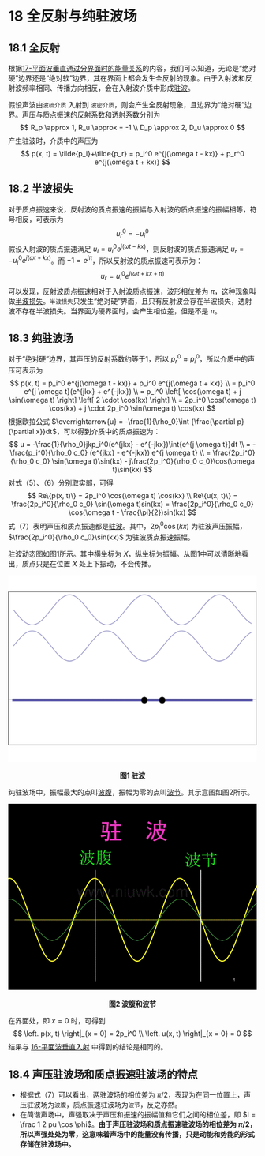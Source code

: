 # 18 全反射与纯驻波场

## 18.1 全反射

根据[17-平面波垂直通过分界面时的能量关系](./17-平面波垂直通过分界面时的能量关系.md)的内容，我们可以知道，无论是“绝对硬”边界还是“绝对软”边界，其在界面上都会发生全反射的现象。由于入射波和反射波频率相同、传播方向相反，会在入射波介质中形成[驻波](https://baike.baidu.com/item/%E9%A9%BB%E6%B3%A2/3004563?fr=aladdin)。

假设声波由`波疏介质` 入射到 `波密介质`，则会产生全反射现象，且边界为“绝对硬”边界。声压与质点振速的反射系数和透射系数分别为
$$
R_p \approx 1, R_u \approx = -1 \\
D_p \approx 2, D_u \approx 0
$$
产生驻波时，介质中的声压为
$$
p(x, t) = \tilde{p_i}+\tilde{p_r} = p_i^0 e^{j(\omega t - kx)} + p_r^0 e^{j(\omega t + kx)}
$$

## 18.2 半波损失

对于质点振速来说，反射波的质点振速的振幅与入射波的质点振速的振幅相等，符号相反，可表示为
$$
u_r^0 = - u_i^0
$$
假设入射波的质点振速满足 $u_i = u_i^0 e^{j(\omega t - kx)}$，则反射波的质点振速满足 $u_r = -u_i^0 e^{j(\omega t + kx)}$。而 $-1 = e^{j\pi}$，所以反射波的质点振速可表示为：
$$
u_r = u_i^0 e^{j(\omega t + kx + \pi)}
$$
可以发现，反射波质点振速相对于入射波质点振速，波形相位差为 $\pi$，这种现象叫做[半波损失](https://baike.baidu.com/item/%E5%8D%8A%E6%B3%A2%E6%8D%9F%E5%A4%B1/4259220?fr=aladdin)。`半波损失`只发生“绝对硬”界面，且只有反射波会存在半波损失，透射波不存在半波损失。当界面为硬界面时，会产生相位差，但是不是 $\pi$。

## 18.3 纯驻波场

对于“绝对硬”边界，其声压的反射系数约等于1，所以 $p_r^0 \approx p_i^0$，所以介质中的声压可表示为
$$
p(x, t) = p_i^0 e^{j(\omega t - kx)} + p_i^0 e^{j(\omega t + kx)} \\ = p_i^0 e^{j \omega t}(e^{jkx} + e^{-jkx}) \\ = p_i^0 \left[ \cos(\omega t) + j \sin(\omega t) \right] \left[ 2 \cdot \cos(kx) \right] \\ = 2p_i^0 \cos(\omega t) \cos(kx) + j \cdot 2p_i^0 \sin(\omega t) \cos(kx)
$$
根据欧拉公式 $\overrightarrow{u} = -\frac{1}{\rho_0}\int {\frac{\partial p}{\partial x}}dt$，可以得到介质中的质点振速为：
$$
u = -\frac{1}{\rho_0}jkp_i^0(e^{jkx} - e^{-jkx})\int{e^{j \omega t}}dt \\ = -\frac{p_i^0}{\rho_0 c_0} (e^{jkx} - e^{-jkx}) e^{j \omega t} \\
= \frac{2p_i^0}{\rho_0 c_0} \sin(\omega t)\sin(kx) - j\frac{2p_i^0}{\rho_0 c_0}\cos(\omega t)\sin(kx)
$$
对式（5）、（6）分别取实部，可得
$$
Re\{p(x, t)\} = 2p_i^0 \cos(\omega t) \cos(kx) \\
Re\{u(x, t)\} = \frac{2p_i^0}{\rho_0 c_0} \sin(\omega t)sin(kx) = \frac{2p_i^0}{\rho_0 c_0} \cos(\omega t - \frac{\pi}{2})sin(kx)
$$
式（7）表明声压和质点振速都是[驻波](https://baike.baidu.com/item/%E9%A9%BB%E6%B3%A2/3004563?fr=aladdin)。其中，$2p_i^0\cos(kx)$ 为驻波声压振幅，$\frac{2p_i^0}{\rho_0 c_0}\sin(kx)$ 为驻波质点振速振幅。

驻波动态图如图1所示。其中横坐标为 $X$，纵坐标为振幅。从图1中可以清晰地看出，质点只是在位置 $X$ 处上下振动，不会传播。

![](../resources/Chapter1-声学基础/驻波.gif)

<center><b>图1 驻波</b></center>

纯驻波场中，振幅最大的点叫[波腹](https://baike.baidu.com/item/%E6%B3%A2%E8%85%B9/887175?fr=aladdin)，振幅为零的点叫[波节](https://baike.baidu.com/item/%E6%B3%A2%E8%8A%82/887239?fr=aladdin)。其示意图如图2所示。

![](../resources/Chapter1-声学基础/波腹和波节.gif)

<center><b>图2 波腹和波节</b></center>

在界面处，即 $x = 0$ 时，可得到
$$
\left. p(x, t) \right|_{x = 0} = 2p_i^0 \\
\left. u(x, t) \right|_{x = 0} = 0
$$
结果与 [16-平面波垂直入射](./16-平面波垂直入射.md) 中得到的结论是相同的。

## 18.4 声压驻波场和质点振速驻波场的特点

- 根据式（7）可以看出，两驻波场的相位差为 $\pi / 2$，表现为在同一位置上，声压驻波场为`波腹`，质点振速驻波场为`波节`，反之亦然。
- 在简谐声场中，声强取决于声压和振速的振幅值和它们之间的相位差，即 $I = \frac 1 2 pu \cos \phi$。**由于声压驻波场和质点振速驻波场的相位差为 $\pi / 2$，所以声强处处为零，这意味着声场中的能量没有传播，只是动能和势能的形式存储在驻波场中。**

